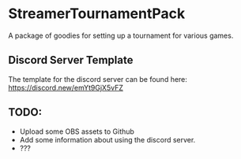 # StreamerTournamentPack
A package of goodies for setting up a tournament for various games.


## Discord Server Template

The template for the discord server can be found here: https://discord.new/emYt9GjX5vFZ

## TODO:

* Upload some OBS assets to Github
* Add some information about using the discord server.
* ???
